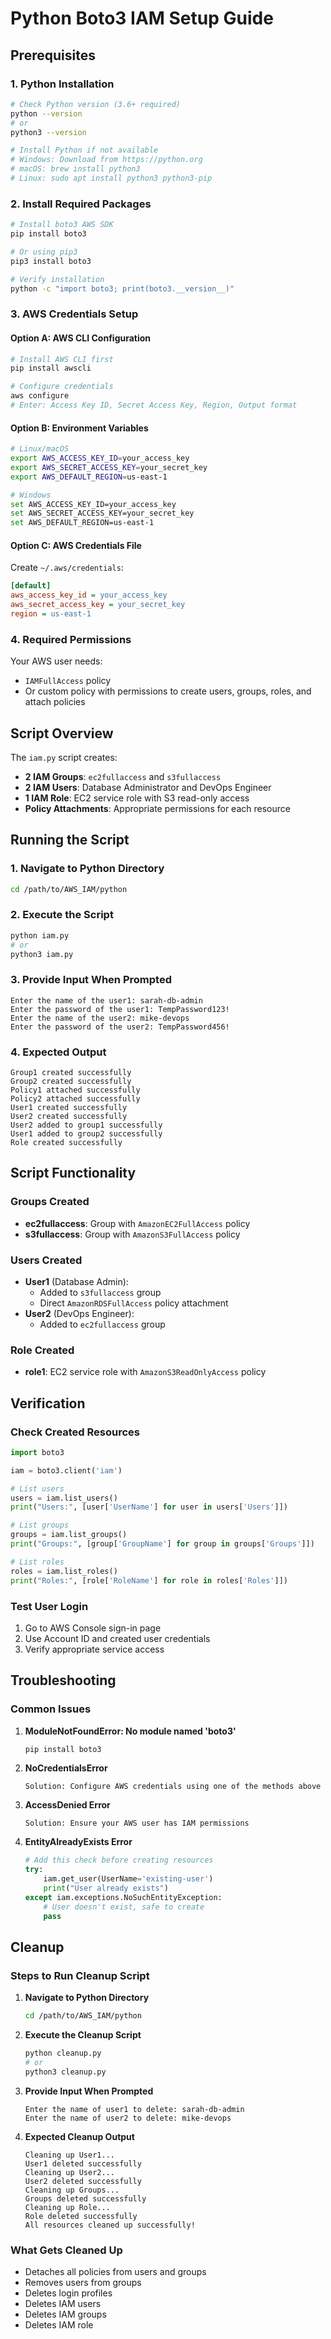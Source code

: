 # Python Boto3 IAM Setup Guide

## Prerequisites

### 1. Python Installation
```bash
# Check Python version (3.6+ required)
python --version
# or
python3 --version

# Install Python if not available
# Windows: Download from https://python.org
# macOS: brew install python3
# Linux: sudo apt install python3 python3-pip
```

### 2. Install Required Packages
```bash
# Install boto3 AWS SDK
pip install boto3

# Or using pip3
pip3 install boto3

# Verify installation
python -c "import boto3; print(boto3.__version__)"
```

### 3. AWS Credentials Setup

#### Option A: AWS CLI Configuration
```bash
# Install AWS CLI first
pip install awscli

# Configure credentials
aws configure
# Enter: Access Key ID, Secret Access Key, Region, Output format
```

#### Option B: Environment Variables
```bash
# Linux/macOS
export AWS_ACCESS_KEY_ID=your_access_key
export AWS_SECRET_ACCESS_KEY=your_secret_key
export AWS_DEFAULT_REGION=us-east-1

# Windows
set AWS_ACCESS_KEY_ID=your_access_key
set AWS_SECRET_ACCESS_KEY=your_secret_key
set AWS_DEFAULT_REGION=us-east-1
```

#### Option C: AWS Credentials File
Create `~/.aws/credentials`:
```ini
[default]
aws_access_key_id = your_access_key
aws_secret_access_key = your_secret_key
region = us-east-1
```

### 4. Required Permissions
Your AWS user needs:
- `IAMFullAccess` policy
- Or custom policy with permissions to create users, groups, roles, and attach policies

## Script Overview

The `iam.py` script creates:
- **2 IAM Groups**: `ec2fullaccess` and `s3fullaccess`
- **2 IAM Users**: Database Administrator and DevOps Engineer
- **1 IAM Role**: EC2 service role with S3 read-only access
- **Policy Attachments**: Appropriate permissions for each resource

## Running the Script

### 1. Navigate to Python Directory
```bash
cd /path/to/AWS_IAM/python
```

### 2. Execute the Script
```bash
python iam.py
# or
python3 iam.py
```

### 3. Provide Input When Prompted
```
Enter the name of the user1: sarah-db-admin
Enter the password of the user1: TempPassword123!
Enter the name of the user2: mike-devops
Enter the password of the user2: TempPassword456!
```

### 4. Expected Output
```
Group1 created successfully
Group2 created successfully
Policy1 attached successfully
Policy2 attached successfully
User1 created successfully
User2 created successfully
User2 added to group1 successfully
User1 added to group2 successfully
Role created successfully
```

## Script Functionality

### Groups Created
- **ec2fullaccess**: Group with `AmazonEC2FullAccess` policy
- **s3fullaccess**: Group with `AmazonS3FullAccess` policy

### Users Created
- **User1** (Database Admin): 
  - Added to `s3fullaccess` group
  - Direct `AmazonRDSFullAccess` policy attachment
- **User2** (DevOps Engineer):
  - Added to `ec2fullaccess` group

### Role Created
- **role1**: EC2 service role with `AmazonS3ReadOnlyAccess` policy

## Verification

### Check Created Resources
```python
import boto3

iam = boto3.client('iam')

# List users
users = iam.list_users()
print("Users:", [user['UserName'] for user in users['Users']])

# List groups
groups = iam.list_groups()
print("Groups:", [group['GroupName'] for group in groups['Groups']])

# List roles
roles = iam.list_roles()
print("Roles:", [role['RoleName'] for role in roles['Roles']])
```

### Test User Login
1. Go to AWS Console sign-in page
2. Use Account ID and created user credentials
3. Verify appropriate service access

## Troubleshooting

### Common Issues

1. **ModuleNotFoundError: No module named 'boto3'**
   ```bash
   pip install boto3
   ```

2. **NoCredentialsError**
   ```
   Solution: Configure AWS credentials using one of the methods above
   ```

3. **AccessDenied Error**
   ```
   Solution: Ensure your AWS user has IAM permissions
   ```

4. **EntityAlreadyExists Error**
   ```python
   # Add this check before creating resources
   try:
       iam.get_user(UserName='existing-user')
       print("User already exists")
   except iam.exceptions.NoSuchEntityException:
       # User doesn't exist, safe to create
       pass
   ```

## Cleanup

### Steps to Run Cleanup Script

1. **Navigate to Python Directory**
   ```bash
   cd /path/to/AWS_IAM/python
   ```

2. **Execute the Cleanup Script**
   ```bash
   python cleanup.py
   # or
   python3 cleanup.py
   ```

3. **Provide Input When Prompted**
   ```
   Enter the name of user1 to delete: sarah-db-admin
   Enter the name of user2 to delete: mike-devops
   ```

4. **Expected Cleanup Output**
   ```
   Cleaning up User1...
   User1 deleted successfully
   Cleaning up User2...
   User2 deleted successfully
   Cleaning up Groups...
   Groups deleted successfully
   Cleaning up Role...
   Role deleted successfully
   All resources cleaned up successfully!
   ```

### What Gets Cleaned Up
- Detaches all policies from users and groups
- Removes users from groups
- Deletes login profiles
- Deletes IAM users
- Deletes IAM groups
- Deletes IAM role
